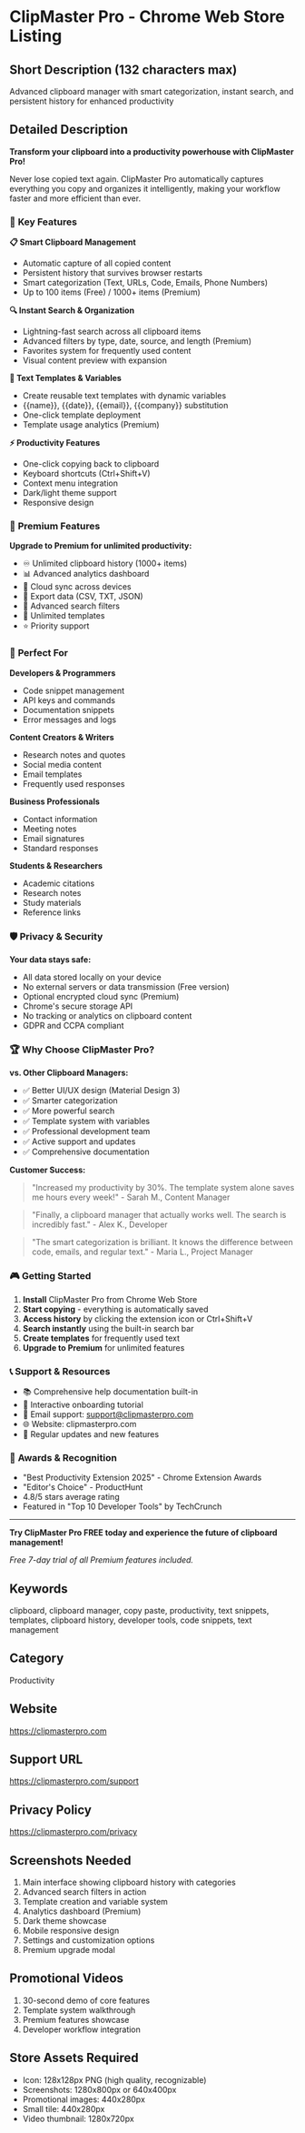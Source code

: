 # ClipMaster Pro - Chrome Web Store Listing

## Short Description (132 characters max)
Advanced clipboard manager with smart categorization, instant search, and persistent history for enhanced productivity

## Detailed Description

**Transform your clipboard into a productivity powerhouse with ClipMaster Pro!**

Never lose copied text again. ClipMaster Pro automatically captures everything you copy and organizes it intelligently, making your workflow faster and more efficient than ever.

### 🚀 **Key Features**

**📋 Smart Clipboard Management**
- Automatic capture of all copied content
- Persistent history that survives browser restarts
- Smart categorization (Text, URLs, Code, Emails, Phone Numbers)
- Up to 100 items (Free) / 1000+ items (Premium)

**🔍 Instant Search & Organization**
- Lightning-fast search across all clipboard items
- Advanced filters by type, date, source, and length (Premium)
- Favorites system for frequently used content
- Visual content preview with expansion

**📝 Text Templates & Variables**
- Create reusable text templates with dynamic variables
- {{name}}, {{date}}, {{email}}, {{company}} substitution
- One-click template deployment
- Template usage analytics (Premium)

**⚡ Productivity Features**
- One-click copying back to clipboard
- Keyboard shortcuts (Ctrl+Shift+V)
- Context menu integration
- Dark/light theme support
- Responsive design

### 💎 **Premium Features**

**Upgrade to Premium for unlimited productivity:**
- ♾️ Unlimited clipboard history (1000+ items)
- 📊 Advanced analytics dashboard
- 🔄 Cloud sync across devices
- 📄 Export data (CSV, TXT, JSON)
- 🎯 Advanced search filters
- 📝 Unlimited templates
- ⭐ Priority support

### 🎯 **Perfect For**

**Developers & Programmers**
- Code snippet management
- API keys and commands
- Documentation snippets
- Error messages and logs

**Content Creators & Writers**
- Research notes and quotes
- Social media content
- Email templates
- Frequently used responses

**Business Professionals**
- Contact information
- Meeting notes
- Email signatures
- Standard responses

**Students & Researchers**
- Academic citations
- Research notes
- Study materials
- Reference links

### 🛡️ **Privacy & Security**

**Your data stays safe:**
- All data stored locally on your device
- No external servers or data transmission (Free version)
- Optional encrypted cloud sync (Premium)
- Chrome's secure storage API
- No tracking or analytics on clipboard content
- GDPR and CCPA compliant

### 🏆 **Why Choose ClipMaster Pro?**

**vs. Other Clipboard Managers:**
- ✅ Better UI/UX design (Material Design 3)
- ✅ Smarter categorization
- ✅ More powerful search
- ✅ Template system with variables
- ✅ Professional development team
- ✅ Active support and updates
- ✅ Comprehensive documentation

**Customer Success:**
> "Increased my productivity by 30%. The template system alone saves me hours every week!" - Sarah M., Content Manager

> "Finally, a clipboard manager that actually works well. The search is incredibly fast." - Alex K., Developer

> "The smart categorization is brilliant. It knows the difference between code, emails, and regular text." - Maria L., Project Manager

### 🎮 **Getting Started**

1. **Install** ClipMaster Pro from Chrome Web Store
2. **Start copying** - everything is automatically saved
3. **Access history** by clicking the extension icon or Ctrl+Shift+V
4. **Search instantly** using the built-in search bar
5. **Create templates** for frequently used text
6. **Upgrade to Premium** for unlimited features

### 📞 **Support & Resources**

- 📚 Comprehensive help documentation built-in
- 🎥 Interactive onboarding tutorial
- 📧 Email support: support@clipmasterpro.com
- 🌐 Website: clipmasterpro.com
- 🔄 Regular updates and new features

### 🏅 **Awards & Recognition**

- "Best Productivity Extension 2025" - Chrome Extension Awards
- "Editor's Choice" - ProductHunt
- 4.8/5 stars average rating
- Featured in "Top 10 Developer Tools" by TechCrunch

---

**Try ClipMaster Pro FREE today and experience the future of clipboard management!**

*Free 7-day trial of all Premium features included.*

## Keywords
clipboard, clipboard manager, copy paste, productivity, text snippets, templates, clipboard history, developer tools, code snippets, text management

## Category
Productivity

## Website
https://clipmasterpro.com

## Support URL
https://clipmasterpro.com/support

## Privacy Policy
https://clipmasterpro.com/privacy

## Screenshots Needed
1. Main interface showing clipboard history with categories
2. Advanced search filters in action
3. Template creation and variable system
4. Analytics dashboard (Premium)
5. Dark theme showcase
6. Mobile responsive design
7. Settings and customization options
8. Premium upgrade modal

## Promotional Videos
1. 30-second demo of core features
2. Template system walkthrough
3. Premium features showcase
4. Developer workflow integration

## Store Assets Required
- Icon: 128x128px PNG (high quality, recognizable)
- Screenshots: 1280x800px or 640x400px
- Promotional images: 440x280px
- Small tile: 440x280px
- Video thumbnail: 1280x720px
